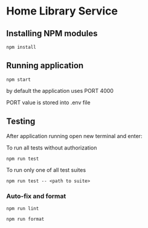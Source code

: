 # Home Library Service


## Installing NPM modules

```
npm install
```

## Running application

```
npm start
```

by default the application uses PORT 4000

PORT value is stored into .env file

## Testing

After application running open new terminal and enter:

To run all tests without authorization

```
npm run test
```

To run only one of all test suites

```
npm run test -- <path to suite>
```

### Auto-fix and format

```
npm run lint
```

```
npm run format
```